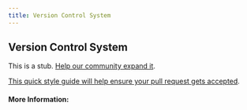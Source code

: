 ```yaml
---
title: Version Control System
---
```


## Version Control System

This is a stub. [Help our community expand it](https://github.com/freeCodeCamp/guide-articles/tree/master/articles/Software-Engineering/Version-Control-System/index.md).

[This quick style guide will help ensure your pull request gets accepted](https://github.com/freeCodeCamp/guide-articles/blob/master/README.md).

<!-- The article goes here, in GitHub-flavored Markdown. Feel free to add YouTube videos, images, and CodePen/JSBin embeds  -->

#### More Information:
<!-- Please add any articles you think might be helpful to read before writing the article -->


